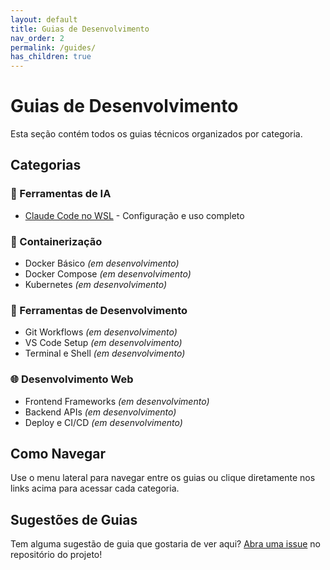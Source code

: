 ```yaml
---
layout: default
title: Guias de Desenvolvimento
nav_order: 2
permalink: /guides/
has_children: true
---
```


# Guias de Desenvolvimento

Esta seção contém todos os guias técnicos organizados por categoria.

## Categorias

### 🤖 Ferramentas de IA
- [Claude Code no WSL](../docs/claude-code-wsl/) - Configuração e uso completo

### 🐳 Containerização
- Docker Básico *(em desenvolvimento)*
- Docker Compose *(em desenvolvimento)*
- Kubernetes *(em desenvolvimento)*

### 🔧 Ferramentas de Desenvolvimento
- Git Workflows *(em desenvolvimento)*
- VS Code Setup *(em desenvolvimento)*
- Terminal e Shell *(em desenvolvimento)*

### 🌐 Desenvolvimento Web
- Frontend Frameworks *(em desenvolvimento)*
- Backend APIs *(em desenvolvimento)*
- Deploy e CI/CD *(em desenvolvimento)*

## Como Navegar

Use o menu lateral para navegar entre os guias ou clique diretamente nos links acima para acessar cada categoria.

## Sugestões de Guias

Tem alguma sugestão de guia que gostaria de ver aqui? [Abra uma issue](https://github.com/varantes/dev-guides/issues) no repositório do projeto!